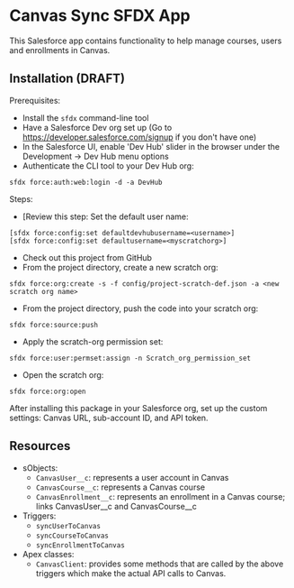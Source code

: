 # Canvas Sync SFDX App

This Salesforce app contains functionality to help manage courses, users and enrollments in Canvas.

## Installation (DRAFT)

Prerequisites:
* Install the `sfdx` command-line tool
* Have a Salesforce Dev org set up (Go to https://developer.salesforce.com/signup if you don't have one)
* In the Salesforce UI, enable 'Dev Hub' slider in the browser under the Development -> Dev Hub menu options
* Authenticate the CLI tool to your Dev Hub org:
```
sfdx force:auth:web:login -d -a DevHub
```

Steps: 
* [Review this step: Set the default user name:
```
[sfdx force:config:set defaultdevhubusername=<username>]
[sfdx force:config:set defaultusername=<myscratchorg>]
```

* Check out this project from GitHub 
* From the project directory, create a new scratch org: 
```
sfdx force:org:create -s -f config/project-scratch-def.json -a <new scratch org name>
```
* From the project directory, push the code into your scratch org:
```
sfdx force:source:push
```
* Apply the scratch-org permission set:
```
sfdx force:user:permset:assign -n Scratch_org_permission_set
```
* Open the scratch org:
```
sfdx force:org:open
```

After installing this package in your Salesforce org, set up the custom settings: Canvas URL, sub-account ID, and API token. 

## Resources

* sObjects:
    * `CanvasUser__c`: represents a user account in Canvas
    * `CanvasCourse__c`: represents a Canvas course
    * `CanvasEnrollment__c`: represents an enrollment in a Canvas course; links CanvasUser__c and CanvasCourse__c
* Triggers: 
    * `syncUserToCanvas`
    * `syncCourseToCanvas`
    * `syncEnrollmentToCanvas`
* Apex classes:
    * `CanvasClient`: provides some methods that are called by the above triggers which make the actual API calls to Canvas.


